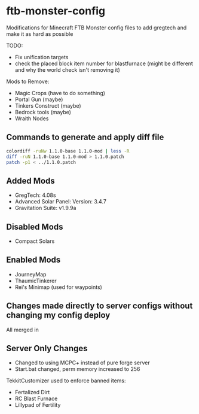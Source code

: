 ftb-monster-config
==================

Modifications for Minecraft FTB Monster config files to add gregtech and make it
as hard as possible

TODO:
* Fix unification targets
* check the placed block item number for blastfurnace (might be different and
  why the world check isn't removing it)

Mods to Remove:
* Magic Crops (have to do something)
* Portal Gun (maybe)
* Tinkers Construct (maybe)
* Bedrock tools (maybe)
* Wraith Nodes

Commands to generate and apply diff file
--------------------------------------------------------------------------
``` bash
colordiff -ruNw 1.1.0-base 1.1.0-mod | less -R
diff -ruN 1.1.0-base 1.1.0-mod > 1.1.0.patch
patch -p1 < ../1.1.0.patch
```

Added Mods
---------------------------------------------------------------------------
* GregTech: 4.08s
* Advanced Solar Panel: Version: 3.4.7
* Gravitation Suite: v1.9.9a

Disabled Mods
---------------------------------------------------------------------------
* Compact Solars

Enabled Mods
---------------------------------------------------------------------------
* JourneyMap
* ThaumicTinkerer
* Rei's Minimap (used for waypoints)

Changes made directly to server configs without changing my config deploy
----------------------------------------------------------------------------
All merged in

Server Only Changes
----------------------------------------------------------------------------
* Changed to using MCPC+ instead of pure forge server
* Start.bat changed, perm memory increased to 256

TekkitCustomizer used to enforce banned items:
* Fertalized Dirt
* RC Blast Furnace
* Lillypad of Fertility
